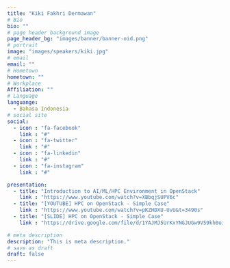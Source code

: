 ```yaml
---
title: "Kiki Fakhri Dermawan"
# Bio
bio: ""
# page header background image
page_header_bg: "images/banner/banner-oid.png"
# portrait
image: "images/speakers/kiki.jpg"
# email
email: ""
# Hometown
hometown: ""
# Workplace
Affiliation: ""
# Language
languange:
  - Bahasa Indonesia
# social site
social:
  - icon : "fa-facebook"
    link : "#"
  - icon : "fa-twitter"
    link : "#"
  - icon : "fa-linkedin"
    link : "#"
  - icon : "fa-instagram"
    link : "#"

presentation:
  - title: "Introduction to AI/ML/HPC Environment in OpenStack"
    link : "https://www.youtube.com/watch?v=XBbqjSUPV6c"
  - title: "[YOUTUBE] HPC on OpenStack - Simple Case"
    link : "https://www.youtube.com/watch?v=pKZHDXU-UvU&t=3490s"
  - title: "[SLIDE] HPC on OpenStack - Simple Case"
    link : "https://drive.google.com/file/d/1YAJMJ5UrKxYNGJUGw9V59kh0oiRLUqJ3/view?usp=drive_link"

# meta description
description: "This is meta description."
# save as draft
draft: false
---
```

